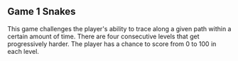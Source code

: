 ## Game 1 Snakes
This game challenges the player's ability to trace along a given path within a certain amount of time. There are four consecutive levels that get progressively harder. The player has a chance to score from 0 to 100 in each level.
